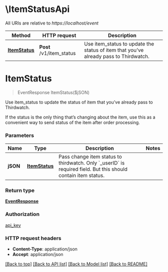 # \ItemStatusApi

All URIs are relative to *https://localhost/event*

Method | HTTP request | Description
------------- | ------------- | -------------
[**ItemStatus**](ItemStatusApi.md#ItemStatus) | **Post** /v1/item_status | Use item_status to update the status of item that you’ve already pass to Thirdwatch.


# **ItemStatus**
> EventResponse ItemStatus($jSON)

Use item_status to update the status of item that you’ve already pass to Thirdwatch.

If the status is the only thing that’s changing about the item, use this as a convenient way to send status of the item after order processing. 


### Parameters

Name | Type | Description  | Notes
------------- | ------------- | ------------- | -------------
 **jSON** | [**ItemStatus**](ItemStatus.md)| Pass change item status to thirdwatch. Only &#x60;_userID&#x60; is required field. But this should contain item status. | 

### Return type

[**EventResponse**](EventResponse.md)

### Authorization

[api_key](../README.md#api_key)

### HTTP request headers

 - **Content-Type**: application/json
 - **Accept**: application/json

[[Back to top]](#) [[Back to API list]](../README.md#documentation-for-api-endpoints) [[Back to Model list]](../README.md#documentation-for-models) [[Back to README]](../README.md)

